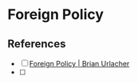 # Foreign Policy

## References

- [ ] [Foreign Policy | Brian Urlacher](https://www.youtube.com/playlist?list=PLxzz0tls2X9APUuHYlec0xIDmqYVL5wyX)
- [ ] 